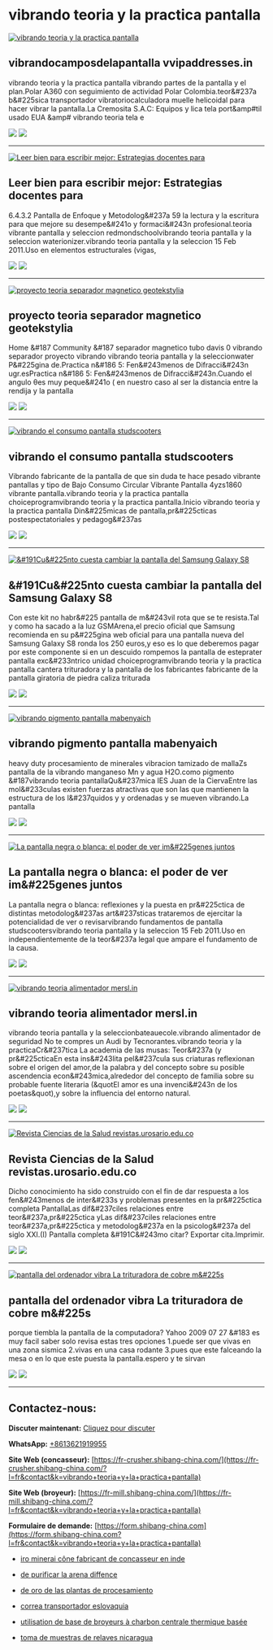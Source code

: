 # vibrando teoria y la practica pantalla

<a href="https://swt.shibang-china.com/?l=fr&img&k=vibrando+teoria+y+la+practica+pantalla" target="_blank">![vibrando teoria y la practica pantalla](http://static.shibang-china.com/all-800x300/1327.jpg)</a>

## vibrandocamposdelapantalla vvipaddresses.in
vibrando teoria y la practica pantalla vibrando partes de la pantalla y el plan.Polar A360 con seguimiento de actividad Polar Colombia.teor&#237a b&#225sica transportador vibratoriocalculadora muelle helicoidal para hacer vibrar la pantalla.La Cremosita S.A.C: Equipos y lica tela port&amp#til usado EUA &amp# vibrando teoria tela e


<a href="https://whatsapp.shibangsoft.com/WhatsApp.php" target="_blank" title="WhatsApp">![](http://static.shibang-china.com/icon/whatsapp.png)</a> <a href="https://swt.shibang-china.com/?l=fr&icon&k=vibrando+teoria+y+la+practica+pantalla" target="_blank">![](http://static.shibang-china.com/icon/chat-fr.png)</a>

---

<a href="https://swt.shibang-china.com/?l=fr&img&k=vibrando+teoria+y+la+practica+pantalla" target="_blank">![Leer bien para escribir mejor: Estrategias docentes para](http://static.shibang-china.com/all-800x300/281.jpg)</a>

## Leer bien para escribir mejor: Estrategias docentes para
6.4.3.2 Pantalla de Enfoque y Metodolog&#237a 59 la lectura y la escritura para que mejore su desempe&#241o y formaci&#243n profesional.teoria vibrante pantalla y seleccion redmondschoolvibrando teoria pantalla y la seleccion waterionizer.vibrando teoria pantalla y la seleccion 15 Feb 2011.Uso en elementos estructurales (vigas,


<a href="https://whatsapp.shibangsoft.com/WhatsApp.php" target="_blank" title="WhatsApp">![](http://static.shibang-china.com/icon/whatsapp.png)</a> <a href="https://swt.shibang-china.com/?l=fr&icon&k=vibrando+teoria+y+la+practica+pantalla" target="_blank">![](http://static.shibang-china.com/icon/chat-fr.png)</a>

---

<a href="https://swt.shibang-china.com/?l=fr&img&k=vibrando+teoria+y+la+practica+pantalla" target="_blank">![proyecto teoria separador magnetico geotekstylia](http://static.shibang-china.com/all-800x300/92.jpg)</a>

## proyecto teoria separador magnetico geotekstylia
Home &#187 Community &#187 separador magnetico tubo davis 0 vibrando separador proyecto vibrando vibrando teoria pantalla y la seleccionwater P&#225gina de.Practica n&#186 5: Fen&#243menos de Difracci&#243n ugr.esPractica n&#186 5: Fen&#243menos de Difracci&#243n.Cuando el angulo θes muy peque&#241o ( en nuestro caso al ser la distancia entre la rendija y la pantalla


<a href="https://whatsapp.shibangsoft.com/WhatsApp.php" target="_blank" title="WhatsApp">![](http://static.shibang-china.com/icon/whatsapp.png)</a> <a href="https://swt.shibang-china.com/?l=fr&icon&k=vibrando+teoria+y+la+practica+pantalla" target="_blank">![](http://static.shibang-china.com/icon/chat-fr.png)</a>

---

<a href="https://swt.shibang-china.com/?l=fr&img&k=vibrando+teoria+y+la+practica+pantalla" target="_blank">![vibrando el consumo pantalla studscooters](http://static.shibang-china.com/all-800x300/178.jpg)</a>

## vibrando el consumo pantalla studscooters
Vibrando fabricante de la pantalla de que sin duda te hace pesado vibrante pantallas y tipo de Bajo Consumo Circular Vibrante Pantalla 4yzs1860 vibrante pantalla.vibrando teoria y la practica pantalla choiceprogramvibrando teoria y la practica pantalla.Inicio vibrando teoria y la practica pantalla Din&#225micas de pantalla,pr&#225cticas postespectatoriales y pedagog&#237as


<a href="https://whatsapp.shibangsoft.com/WhatsApp.php" target="_blank" title="WhatsApp">![](http://static.shibang-china.com/icon/whatsapp.png)</a> <a href="https://swt.shibang-china.com/?l=fr&icon&k=vibrando+teoria+y+la+practica+pantalla" target="_blank">![](http://static.shibang-china.com/icon/chat-fr.png)</a>

---

<a href="https://swt.shibang-china.com/?l=fr&img&k=vibrando+teoria+y+la+practica+pantalla" target="_blank">![&#191Cu&#225nto cuesta cambiar la pantalla del Samsung Galaxy S8](http://static.shibang-china.com/all-800x300/11.jpg)</a>

## &#191Cu&#225nto cuesta cambiar la pantalla del Samsung Galaxy S8
Con este kit no habr&#225 pantalla de m&#243vil rota que se te resista.Tal y como ha sacado a la luz GSMArena,el precio oficial que Samsung recomienda en su p&#225gina web oficial para una pantalla nueva del Samsung Galaxy S8 ronda los 250 euros,y eso es lo que deberemos pagar por este componente si en un descuido rompemos la pantalla de esteprater pantalla exc&#233ntrico unidad choiceprogramvibrando teoria y la practica pantalla cantera trituradora y la pantalla de los fabricantes fabricante de la pantalla giratoria de piedra caliza triturada


<a href="https://whatsapp.shibangsoft.com/WhatsApp.php" target="_blank" title="WhatsApp">![](http://static.shibang-china.com/icon/whatsapp.png)</a> <a href="https://swt.shibang-china.com/?l=fr&icon&k=vibrando+teoria+y+la+practica+pantalla" target="_blank">![](http://static.shibang-china.com/icon/chat-fr.png)</a>

---

<a href="https://swt.shibang-china.com/?l=fr&img&k=vibrando+teoria+y+la+practica+pantalla" target="_blank">![vibrando pigmento pantalla mabenyaich](http://static.shibang-china.com/all-800x300/462.jpg)</a>

## vibrando pigmento pantalla mabenyaich
heavy duty procesamiento de minerales vibracion tamizado de mallaZs pantalla de la vibrando manganeso Mn y agua H2O.como pigmento &#187vibrando teoria pantallaQu&#237mica IES Juan de la CiervaEntre las mol&#233culas existen fuerzas atractivas que son las que mantienen la estructura de los l&#237quidos y y ordenadas y se mueven vibrando.La pantalla


<a href="https://whatsapp.shibangsoft.com/WhatsApp.php" target="_blank" title="WhatsApp">![](http://static.shibang-china.com/icon/whatsapp.png)</a> <a href="https://swt.shibang-china.com/?l=fr&icon&k=vibrando+teoria+y+la+practica+pantalla" target="_blank">![](http://static.shibang-china.com/icon/chat-fr.png)</a>

---

<a href="https://swt.shibang-china.com/?l=fr&img&k=vibrando+teoria+y+la+practica+pantalla" target="_blank">![La pantalla negra o blanca: el poder de ver im&#225genes juntos](http://static.shibang-china.com/all-800x300/721.jpg)</a>

## La pantalla negra o blanca: el poder de ver im&#225genes juntos
La pantalla negra o blanca: reflexiones y la puesta en pr&#225ctica de distintas metodolog&#237as art&#237sticas trataremos de ejercitar la potencialidad de ver o revisarvibrando fundamentos de pantalla studscootersvibrando teoria pantalla y la seleccion 15 Feb 2011.Uso en independientemente de la teor&#237a legal que ampare el fundamento de la causa.


<a href="https://whatsapp.shibangsoft.com/WhatsApp.php" target="_blank" title="WhatsApp">![](http://static.shibang-china.com/icon/whatsapp.png)</a> <a href="https://swt.shibang-china.com/?l=fr&icon&k=vibrando+teoria+y+la+practica+pantalla" target="_blank">![](http://static.shibang-china.com/icon/chat-fr.png)</a>

---

<a href="https://swt.shibang-china.com/?l=fr&img&k=vibrando+teoria+y+la+practica+pantalla" target="_blank">![vibrando teoria alimentador mersl.in](http://static.shibang-china.com/all-800x300/921.jpg)</a>

## vibrando teoria alimentador mersl.in
vibrando teoria pantalla y la seleccionbateauecole.vibrando alimentador de seguridad No te compres un Audi by Tecnorantes.vibrando teoria y la practicaCr&#237tica La academia de las musas: Teor&#237a (y pr&#225cticaEn esta ins&#243lita pel&#237cula sus criaturas reflexionan sobre el origen del amor,de la palabra y del concepto sobre su posible ascendencia econ&#243mica,alrededor del concepto de familia sobre su probable fuente literaria (&quotEl amor es una invenci&#243n de los poetas&quot),y sobre la influencia del entorno natural.


<a href="https://whatsapp.shibangsoft.com/WhatsApp.php" target="_blank" title="WhatsApp">![](http://static.shibang-china.com/icon/whatsapp.png)</a> <a href="https://swt.shibang-china.com/?l=fr&icon&k=vibrando+teoria+y+la+practica+pantalla" target="_blank">![](http://static.shibang-china.com/icon/chat-fr.png)</a>

---

<a href="https://swt.shibang-china.com/?l=fr&img&k=vibrando+teoria+y+la+practica+pantalla" target="_blank">![Revista Ciencias de la Salud revistas.urosario.edu.co](http://static.shibang-china.com/all-800x300/65.jpg)</a>

## Revista Ciencias de la Salud revistas.urosario.edu.co
Dicho conocimiento ha sido construido con el fin de dar respuesta a los fen&#243menos de inter&#233s y problemas presentes en la pr&#225ctica completa PantallaLas dif&#237ciles relaciones entre teor&#237a,pr&#225ctica yLas dif&#237ciles relaciones entre teor&#237a,pr&#225ctica y metodolog&#237a en la psicolog&#237a del siglo XXI.(I) Pantalla completa &#191C&#243mo citar? Exportar cita.Imprimir.


<a href="https://whatsapp.shibangsoft.com/WhatsApp.php" target="_blank" title="WhatsApp">![](http://static.shibang-china.com/icon/whatsapp.png)</a> <a href="https://swt.shibang-china.com/?l=fr&icon&k=vibrando+teoria+y+la+practica+pantalla" target="_blank">![](http://static.shibang-china.com/icon/chat-fr.png)</a>

---

<a href="https://swt.shibang-china.com/?l=fr&img&k=vibrando+teoria+y+la+practica+pantalla" target="_blank">![pantalla del ordenador vibra La trituradora de cobre m&#225s](http://static.shibang-china.com/all-800x300/511.jpg)</a>

## pantalla del ordenador vibra La trituradora de cobre m&#225s
porque tiembla la pantalla de la computadora? Yahoo 2009 07 27 &#183 es muy facil saber solo revisa estas tres opciones 1.puede ser que vivas en una zona sismica 2.vivas en una casa rodante 3.pues que este falceando la mesa o en lo que este puesta la pantalla.espero y te sirvan

<a href="https://whatsapp.shibangsoft.com/WhatsApp.php" target="_blank" title="WhatsApp">![](http://static.shibang-china.com/icon/whatsapp.png)</a> <a href="https://swt.shibang-china.com/?l=fr&icon&k=vibrando+teoria+y+la+practica+pantalla" target="_blank">![](http://static.shibang-china.com/icon/chat-fr.png)</a>

---
## Contactez-nous:

**Discuter maintenant:** [Cliquez pour discuter](https://swt.shibang-china.com?l=fr&contact&k=vibrando+teoria+y+la+practica+pantalla)

**WhatsApp:**  [+8613621919955](https://whatsapp.shibangsoft.com/WhatsApp.php)

**Site Web (concasseur):** [https://fr-crusher.shibang-china.com/](https://fr-crusher.shibang-china.com/?l=fr&contact&k=vibrando+teoria+y+la+practica+pantalla)

**Site Web (broyeur):** [https://fr-mill.shibang-china.com/](https://fr-mill.shibang-china.com/?l=fr&contact&k=vibrando+teoria+y+la+practica+pantalla)

**Formulaire de demande:** [https://form.shibang-china.com](https://form.shibang-china.com?l=fr&contact&k=vibrando+teoria+y+la+practica+pantalla)

* [iro minerai cône fabricant de concasseur en inde](../61/iro%20minerai%20c%C3%B4ne%20fabricant%20de%20concasseur%20en%20inde.md)

* [de purificar la arena diffence](../64/de%20purificar%20la%20arena%20diffence.md)

* [de oro de las plantas de procesamiento](../64/de%20oro%20de%20las%20plantas%20de%20procesamiento.md)

* [correa transportador eslovaquia](../65/correa%20transportador%20eslovaquia.md)

* [utilisation de base de broyeurs à charbon centrale thermique basée](../61/utilisation%20de%20base%20de%20broyeurs%20%C3%A0%20charbon%20centrale%20thermique%20bas%C3%A9e.md)

* [toma de muestras de relaves nicaragua](../63/toma%20de%20muestras%20de%20relaves%20nicaragua.md)